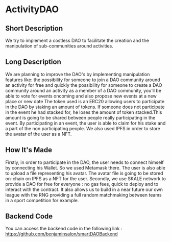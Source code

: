 # ActivityDAO
## Short Description 
  We try to implement a costless DAO to facilitate the creation and the  manipulation of sub-communities around activities.
  
 ## Long Description
 We are planning to improve the DAO's by implementing manipulation features like:
 the possibility for someone to join a DAO community around an activity for free and quickly
 the possibility for someone to create a DAO community around an activity
 as a member of a DAO community, you’ll be able to vote for events oncoming and also propose new events at a new place or new date
 The token used is an ERC20 allowing users to participate in the DAO by staking an amount of tokens. If someone does not participate in the event he had stacked for, he
 loses the amount of token stacked.This amount is going to be shared between people really participating in the event.  By participating in an event, the user is able to
 claim for his stake and a part of the non participating people. We also used IPFS in order to store the avatar of the user as a NFT.

## How It's Made
Firstly, in order to participate in the DAO, the user needs to connect himself by connecting his Wallet. So we used Metamask there. The user is also able to upload a file representing his avatar. The avatar file is going to be stored on-chain on IPFS as a NFT for the user. 
Secondly, we use SKALE network to provide a DAO for free for everyone : no gas fees, quick to deploy and to interact with the contract. It also allows us to build in a near future our own league with the RNG providing a full random matchmaking between teams in a sport competition for example. 

## Backend Code
You can access the backend code in the following link : https://github.com/benjaminsalon/smartDAOBackend
